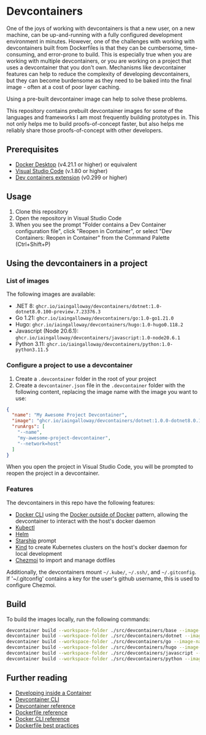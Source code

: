 # Devcontainers

One of the joys of working with devcontainers is that a new user, on a new machine, can be up-and-running with a fully configured development environment in minutes. However, one of the challenges with working with devcontainers built from Dockerfiles is that they can be cumbersome, time-consuming, and error-prone to build. This is especially true when you are working with multiple devcontainers, or you are working on a project that uses a devcontainer that you don't own. Mechanisms like devcontainer features can help to reduce the complexity of developing devcontainers, but they can become burdensome as they need to be baked into the final image - often at a cost of poor layer caching.

Using a pre-built devcontainer image can help to solve these problems.

This repository contains prebuilt devcontainer images for some of the languages and frameworks I am most frequently building prototypes in. This not only helps me to build proofs-of-concept faster, but also helps me reliably share those proofs-of-concept with other developers.

## Prerequisites

- [Docker Desktop](https://www.docker.com/products/docker-desktop) (v4.21.1 or higher) or equivalent
- [Visual Studio Code](https://code.visualstudio.com/) (v.1.80 or higher)
- [Dev containers extension](https://marketplace.visualstudio.com/items?itemName=ms-vscode-remote.remote-containers) (v0.299 or higher)

## Usage

1. Clone this repository
2. Open the repository in Visual Studio Code
3. When you see the prompt "Folder contains a Dev Container configuration file", click "Reopen in Container", or select "Dev Containers: Reopen in Container" from the Command Palette (Ctrl+Shift+P)

## Using the devcontainers in a project

### List of images

The following images are available:

- .NET 8: `ghcr.io/iaingalloway/devcontainers/dotnet:1.0-dotnet8.0.100-preview.7.23376.3`
- Go 1.21: `ghcr.io/iaingalloway/devcontainers/go:1.0-go1.21.0`
- Hugo: `ghcr.io/iaingalloway/devcontainers/hugo:1.0-hugo0.118.2`
- Javascript (Node 20.6.1): `ghcr.io/iaingalloway/devcontainers/javascript:1.0-node20.6.1`
- Python 3.11: `ghcr.io/iaingalloway/devcontainers/python:1.0-python3.11.5`

### Configure a project to use a devcontainer

1. Create a `.devcontainer` folder in the root of your project
2. Create a `devcontainer.json` file in the `.devcontainer` folder with the following content, replacing the image name with the image you want to use:

```json
{
  "name": "My Awesome Project Devcontainer",
  "image": "ghcr.io/iaingalloway/devcontainers/dotnet:1.0.0-dotnet8.0.100-preview.7.23376.3",
  "runArgs": [
    "--name",
    "my-awesome-project-devcontainer",
    "--network=host"
  ]
}
```

When you open the project in Visual Studio Code, you will be prompted to reopen the project in a devcontainer.

### Features

The devcontainers in this repo have the following features:

- [Docker CLI](https://docs.docker.com/engine/reference/commandline/cli/) using the [Docker outside of Docker](https://github.com/devcontainers/features/tree/main/src/docker-outside-of-docker) pattern, allowing the devcontainer to interact with the host's docker daemon
- [Kubectl](https://kubernetes.io/docs/reference/kubectl/kubectl/)
- [Helm](https://helm.sh/)
- [Starship](https://starship.rs/) prompt
- [Kind](https://kind.sigs.k8s.io/) to create Kubernetes clusters on the host's docker daemon for local development
- [Chezmoi](https://www.chezmoi.io/) to import and manage dotfiles

Additionally, the devcontainers mount `~/.kube/`, `~/.ssh/`, and `~/.gitconfig`. If '~/.gitconfig' contains a key for the user's github username, this is used to configure Chezmoi.

## Build

To build the images locally, run the following commands:

```bash
devcontainer build --workspace-folder ./src/devcontainers/base --image-name ghcr.io/iaingalloway/devcontainers/base:local
devcontainer build --workspace-folder ./src/devcontainers/dotnet --image-name ghcr.io/iaingalloway/devcontainers/dotnet:local
devcontainer build --workspace-folder ./src/devcontainers/go --image-name ghcr.io/iaingalloway/devcontainers/go:local
devcontainer build --workspace-folder ./src/devcontainers/hugo --image-name ghcr.io/iaingalloway/devcontainers/hugo:local
devcontainer build --workspace-folder ./src/devcontainers/javascript --image-name ghcr.io/iaingalloway/devcontainers/javascript:local
devcontainer build --workspace-folder ./src/devcontainers/python --image-name ghcr.io/iaingalloway/devcontainers/python:local
```

## Further reading

- [Developing inside a Container](https://code.visualstudio.com/docs/remote/containers)
- [Devcontainer CLI](https://code.visualstudio.com/docs/devcontainers/devcontainer-cli)
- [Devcontainer reference](https://code.visualstudio.com/docs/remote/devcontainerjson-reference)
- [Dockerfile reference](https://docs.docker.com/engine/reference/builder/)
- [Docker CLI reference](https://docs.docker.com/engine/reference/commandline/cli/)
- [Dockerfile best practices](https://docs.docker.com/develop/develop-images/dockerfile_best-practices/)
